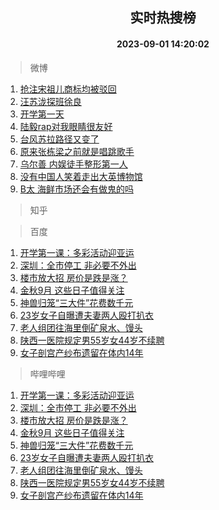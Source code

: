 <div align="center"><h2>实时热搜榜</h2><h4>2023-09-01 14:20:02</h4></div>

> 微博  

1. [抢注宋祖儿商标均被驳回](https://s.weibo.com/weibo?q=%23%E6%8A%A2%E6%B3%A8%E5%AE%8B%E7%A5%96%E5%84%BF%E5%95%86%E6%A0%87%E5%9D%87%E8%A2%AB%E9%A9%B3%E5%9B%9E%23&t=31&band_rank=1&Refer=top)<br />
2. [汪苏泷探班徐良](https://s.weibo.com/weibo?q=%23%E6%B1%AA%E8%8B%8F%E6%B3%B7%E6%8E%A2%E7%8F%AD%E5%BE%90%E8%89%AF%23&t=31&band_rank=2&Refer=top)<br />
3. [开学第一天](https://s.weibo.com/weibo?q=%23%E5%BC%80%E5%AD%A6%E7%AC%AC%E4%B8%80%E5%A4%A9%23&t=31&band_rank=3&Refer=top)<br />
4. [陆毅rap对我眼睛很友好](https://s.weibo.com/weibo?q=%23%E9%99%86%E6%AF%85rap%E5%AF%B9%E6%88%91%E7%9C%BC%E7%9D%9B%E5%BE%88%E5%8F%8B%E5%A5%BD%23&t=31&band_rank=4&Refer=top)<br />
5. [台风苏拉路径又变了](https://s.weibo.com/weibo?q=%23%E5%8F%B0%E9%A3%8E%E8%8B%8F%E6%8B%89%E8%B7%AF%E5%BE%84%E5%8F%88%E5%8F%98%E4%BA%86%23&t=31&band_rank=5&Refer=top)<br />
6. [原来张栋梁之前就是唱跳歌手](https://s.weibo.com/weibo?q=%23%E5%8E%9F%E6%9D%A5%E5%BC%A0%E6%A0%8B%E6%A2%81%E4%B9%8B%E5%89%8D%E5%B0%B1%E6%98%AF%E5%94%B1%E8%B7%B3%E6%AD%8C%E6%89%8B%23&t=31&band_rank=6&Refer=top)<br />
7. [乌尔善 内娱徒手整形第一人](https://s.weibo.com/weibo?q=%E4%B9%8C%E5%B0%94%E5%96%84%20%E5%86%85%E5%A8%B1%E5%BE%92%E6%89%8B%E6%95%B4%E5%BD%A2%E7%AC%AC%E4%B8%80%E4%BA%BA&t=31&band_rank=7&Refer=top)<br />
8. [没有中国人笑着走出大英博物馆](https://s.weibo.com/weibo?q=%23%E6%B2%A1%E6%9C%89%E4%B8%AD%E5%9B%BD%E4%BA%BA%E7%AC%91%E7%9D%80%E8%B5%B0%E5%87%BA%E5%A4%A7%E8%8B%B1%E5%8D%9A%E7%89%A9%E9%A6%86%23&t=31&band_rank=8&Refer=top)<br />
9. [B太 海鲜市场还会有做鬼的吗](https://s.weibo.com/weibo?q=B%E5%A4%AA%20%E6%B5%B7%E9%B2%9C%E5%B8%82%E5%9C%BA%E8%BF%98%E4%BC%9A%E6%9C%89%E5%81%9A%E9%AC%BC%E7%9A%84%E5%90%97&t=31&band_rank=9&Refer=top)<br />

> 知乎  


> 百度  

1. [开学第一课：多彩活动迎亚运](https://www.baidu.com/s?wd=%E5%BC%80%E5%AD%A6%E7%AC%AC%E4%B8%80%E8%AF%BE%EF%BC%9A%E5%A4%9A%E5%BD%A9%E6%B4%BB%E5%8A%A8%E8%BF%8E%E4%BA%9A%E8%BF%90&sa=fyb_news&rsv_dl=fyb_news)<br />
2. [深圳：全市停工 非必要不外出](https://www.baidu.com/s?wd=%E6%B7%B1%E5%9C%B3%EF%BC%9A%E5%85%A8%E5%B8%82%E5%81%9C%E5%B7%A5+%E9%9D%9E%E5%BF%85%E8%A6%81%E4%B8%8D%E5%A4%96%E5%87%BA&sa=fyb_news&rsv_dl=fyb_news)<br />
3. [楼市放大招 房价是跌是涨？](https://www.baidu.com/s?wd=%E6%A5%BC%E5%B8%82%E6%94%BE%E5%A4%A7%E6%8B%9B+%E6%88%BF%E4%BB%B7%E6%98%AF%E8%B7%8C%E6%98%AF%E6%B6%A8%EF%BC%9F&sa=fyb_news&rsv_dl=fyb_news)<br />
4. [金秋9月 这些日子值得关注](https://www.baidu.com/s?wd=%E9%87%91%E7%A7%8B9%E6%9C%88+%E8%BF%99%E4%BA%9B%E6%97%A5%E5%AD%90%E5%80%BC%E5%BE%97%E5%85%B3%E6%B3%A8&sa=fyb_news&rsv_dl=fyb_news)<br />
5. [神兽归笼“三大件”花费数千元](https://www.baidu.com/s?wd=%E7%A5%9E%E5%85%BD%E5%BD%92%E7%AC%BC%E2%80%9C%E4%B8%89%E5%A4%A7%E4%BB%B6%E2%80%9D%E8%8A%B1%E8%B4%B9%E6%95%B0%E5%8D%83%E5%85%83&sa=fyb_news&rsv_dl=fyb_news)<br />
6. [23岁女子自曝遭夫妻两人殴打扒衣](https://www.baidu.com/s?wd=23%E5%B2%81%E5%A5%B3%E5%AD%90%E8%87%AA%E6%9B%9D%E9%81%AD%E5%A4%AB%E5%A6%BB%E4%B8%A4%E4%BA%BA%E6%AE%B4%E6%89%93%E6%89%92%E8%A1%A3&sa=fyb_news&rsv_dl=fyb_news)<br />
7. [老人组团往海里倒矿泉水、馒头](https://www.baidu.com/s?wd=%E8%80%81%E4%BA%BA%E7%BB%84%E5%9B%A2%E5%BE%80%E6%B5%B7%E9%87%8C%E5%80%92%E7%9F%BF%E6%B3%89%E6%B0%B4%E3%80%81%E9%A6%92%E5%A4%B4&sa=fyb_news&rsv_dl=fyb_news)<br />
8. [陕西一医院规定男55岁女44岁不续聘](https://www.baidu.com/s?wd=%E9%99%95%E8%A5%BF%E4%B8%80%E5%8C%BB%E9%99%A2%E8%A7%84%E5%AE%9A%E7%94%B755%E5%B2%81%E5%A5%B344%E5%B2%81%E4%B8%8D%E7%BB%AD%E8%81%98&sa=fyb_news&rsv_dl=fyb_news)<br />
9. [女子剖宫产纱布遗留在体内14年](https://www.baidu.com/s?wd=%E5%A5%B3%E5%AD%90%E5%89%96%E5%AE%AB%E4%BA%A7%E7%BA%B1%E5%B8%83%E9%81%97%E7%95%99%E5%9C%A8%E4%BD%93%E5%86%8514%E5%B9%B4&sa=fyb_news&rsv_dl=fyb_news)<br />

> 哔哩哔哩  

1. [开学第一课：多彩活动迎亚运](https://www.baidu.com/s?wd=%E5%BC%80%E5%AD%A6%E7%AC%AC%E4%B8%80%E8%AF%BE%EF%BC%9A%E5%A4%9A%E5%BD%A9%E6%B4%BB%E5%8A%A8%E8%BF%8E%E4%BA%9A%E8%BF%90&sa=fyb_news&rsv_dl=fyb_news)<br />
2. [深圳：全市停工 非必要不外出](https://www.baidu.com/s?wd=%E6%B7%B1%E5%9C%B3%EF%BC%9A%E5%85%A8%E5%B8%82%E5%81%9C%E5%B7%A5+%E9%9D%9E%E5%BF%85%E8%A6%81%E4%B8%8D%E5%A4%96%E5%87%BA&sa=fyb_news&rsv_dl=fyb_news)<br />
3. [楼市放大招 房价是跌是涨？](https://www.baidu.com/s?wd=%E6%A5%BC%E5%B8%82%E6%94%BE%E5%A4%A7%E6%8B%9B+%E6%88%BF%E4%BB%B7%E6%98%AF%E8%B7%8C%E6%98%AF%E6%B6%A8%EF%BC%9F&sa=fyb_news&rsv_dl=fyb_news)<br />
4. [金秋9月 这些日子值得关注](https://www.baidu.com/s?wd=%E9%87%91%E7%A7%8B9%E6%9C%88+%E8%BF%99%E4%BA%9B%E6%97%A5%E5%AD%90%E5%80%BC%E5%BE%97%E5%85%B3%E6%B3%A8&sa=fyb_news&rsv_dl=fyb_news)<br />
5. [神兽归笼“三大件”花费数千元](https://www.baidu.com/s?wd=%E7%A5%9E%E5%85%BD%E5%BD%92%E7%AC%BC%E2%80%9C%E4%B8%89%E5%A4%A7%E4%BB%B6%E2%80%9D%E8%8A%B1%E8%B4%B9%E6%95%B0%E5%8D%83%E5%85%83&sa=fyb_news&rsv_dl=fyb_news)<br />
6. [23岁女子自曝遭夫妻两人殴打扒衣](https://www.baidu.com/s?wd=23%E5%B2%81%E5%A5%B3%E5%AD%90%E8%87%AA%E6%9B%9D%E9%81%AD%E5%A4%AB%E5%A6%BB%E4%B8%A4%E4%BA%BA%E6%AE%B4%E6%89%93%E6%89%92%E8%A1%A3&sa=fyb_news&rsv_dl=fyb_news)<br />
7. [老人组团往海里倒矿泉水、馒头](https://www.baidu.com/s?wd=%E8%80%81%E4%BA%BA%E7%BB%84%E5%9B%A2%E5%BE%80%E6%B5%B7%E9%87%8C%E5%80%92%E7%9F%BF%E6%B3%89%E6%B0%B4%E3%80%81%E9%A6%92%E5%A4%B4&sa=fyb_news&rsv_dl=fyb_news)<br />
8. [陕西一医院规定男55岁女44岁不续聘](https://www.baidu.com/s?wd=%E9%99%95%E8%A5%BF%E4%B8%80%E5%8C%BB%E9%99%A2%E8%A7%84%E5%AE%9A%E7%94%B755%E5%B2%81%E5%A5%B344%E5%B2%81%E4%B8%8D%E7%BB%AD%E8%81%98&sa=fyb_news&rsv_dl=fyb_news)<br />
9. [女子剖宫产纱布遗留在体内14年](https://www.baidu.com/s?wd=%E5%A5%B3%E5%AD%90%E5%89%96%E5%AE%AB%E4%BA%A7%E7%BA%B1%E5%B8%83%E9%81%97%E7%95%99%E5%9C%A8%E4%BD%93%E5%86%8514%E5%B9%B4&sa=fyb_news&rsv_dl=fyb_news)<br />
